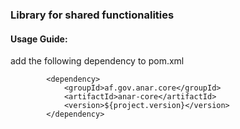 ### Library for shared functionalities

#### Usage Guide: 

add the following dependency to pom.xml 


```
		<dependency>
			<groupId>af.gov.anar.core</groupId>
			<artifactId>anar-core</artifactId>
			<version>${project.version}</version>
		</dependency>
```
